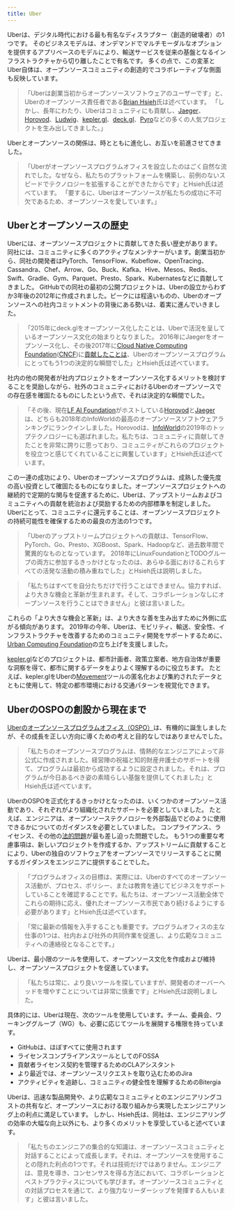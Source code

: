 ```yaml
---
title: Uber
---
```


Uberは、デジタル時代における最も有名なディスラプター（創造的破壊者）の1つです。 そのビジネスモデルは、オンデマンドでマルチモーダルなオプションを提供するアプリベースのモデルにより、輸送サービスを従来の基盤となるインフラストラクチャから切り離したことで有名です。 多くの点で、この変革とUber自体は、オープンソースコミュニティの創造的でコラボレーティブな側面も反映しています。

> 「Uberは創業当初からオープンソースソフトウェアのユーザーです」と、Uberのオープンソース責任者である[Brian Hsieh](https://www.linkedin.com/in/briankhsieh/)氏は述べています。 「しかし、長年にわたり、Uberはコミュニティにも貢献し、[Jaeger](https://www.jaegertracing.io/)、[Horovod](https://github.com/horovod/horovod)、[Ludwig](http://ludwig.ai)、[kepler.gl](https://kepler.gl/)、[deck.gl](https://deck.gl/#/)、[Pyro](https://pyro.ai/)などの多くの人気プロジェクトを生み出してきました。」

Uberとオープンソースの関係は、時とともに進化し、お互いを前進させてきました。

> 「Uberがオープンソースプログラムオフィスを設立したのはごく自然な流れでした。なぜなら、私たちのプラットフォームを構築し、前例のないスピードでテクノロジーを拡張することができたからです」とHsieh氏は述べています。 「要するに、Uberはオープンソースが私たちの成功に不可欠であるため、オープンソースを愛しています。」

## Uberとオープンソースの歴史

Uberには、オープンソースプロジェクトに貢献してきた長い歴史があります。 同社には、コミュニティに多くのアクティブなメンテナーがいます。創業当初から、同社の開発者はPyTorch、TensorFlow、Kubeflow、OpenTracing、Cassandra、Chef、Arrow、Go、Buck、Kafka、Hive、Mesos、Redis、Swift、Gradle、Gym、Parquet、Presto、Spark、Kubernatesなどに貢献してきました。 GitHubでの同社の最初の公開プロジェクトは、Uberの設立からわずか3年後の2012年に作成されました。ピークには程遠いものの、Uberのオープンソースへの社内コミットメントの背後にある勢いは、着実に進んでいきました。

> 「2015年にdeck.glをオープンソース化したことは、Uberで活況を呈しているオープンソース文化の始まりとなりました。 2016年にJaegerをオープンソース化し、その後2017年に[Cloud Native Computing Foundation](https://www.cncf.io/blog/2017/09/13/cncf-hosts-jaeger/)([CNCF](https://www.cncf.io/blog/2017/09/13/cncf-hosts-jaeger/))に[貢献したことは](https://www.cncf.io/blog/2017/09/13/cncf-hosts-jaeger/)、Uberのオープンソースプログラムにとってもう1つの決定的な瞬間でした」とHsieh氏は述べています。

社内の他の開発者が社内プロジェクトをオープンソース化するメリットを検討することを奨励しながら、社外のコミュニティにおけるUberのオープンソースでの存在感を確固たるものにしたという点で、それは決定的な瞬間でした。

> 「その後、現在[LF AI Foundation](https://www.linuxfoundation.org/press-release/2018/12/lf-deep-learning-welcomes-horovod-distributed-training-framework-as-newest-project/)がホストしている[Horovod](http://horovod.ai/)と[Jaeger](https://jaegertracing.io/)は、どちらも2018年のInfoWorldの最高のオープンソースソフトウェアラ​​ンキングにランクインしました。Horovodは、[InfoWorld](https://www.infoworld.com/article/3336072/infoworlds-2019-technology-of-the-year-award-winners.html)の2019年のトップテクノロジーにも選ばれました。私たちは、コミュニティに貢献してきたことを非常に誇りに思っており、コミュニティがこれらのプロジェクトを役立つと感じてくれていることに興奮しています」とHsieh氏は述べています。

この一連の成功により、Uberのオープンソースプログラムは、成熟した優先度の高い投資として確固たるものになりました。オープンソースプロジェクトへの継続的で定期的な関与を促進するために、Uberは、アップストリームおよびコミュニティへの貢献を統治および奨励するための内部標準を制定しました。 Uberにとって、コミュニティに還元することは、オープンソースプロジェクトの持続可能性を確保するための最良の方法の1つです。

> 「Uberのアップストリームプロジェクトへの貢献は、TensorFlow、PyTorch、Go、Presto、XGBoost、Spark、Hadoopなど、過去数年間で驚異的なものとなっています。 2018年にLinuxFoundationとTODOグループの両方に参加するきっかけとなったのは、あらゆる面におけるこれらすべての活発な活動の積み重ねでした」とHsieh氏は説明しました。

> 「私たちはすべてを自分たちだけで行うことはできません。協力すれば、より大きな機会と革新が生まれます。そして、コラボレーションなしにオープンソースを行うことはできません」と彼は言いました。

これらの「より大きな機会と革新」は、より大きな善を生み出すために外側に広がる傾向があります。 2019年の今年、Uberは、モビリティ、輸送、安全性、インフラストラクチャを改善するためのコミュニティ開発をサポートするために、[Urban Computing Foundation](https://uc.foundation/announcement/2019/05/07/linux-foundation-supports-community-development-to-improve-mobility-transportation-safety-and-infrastructure-with-new-urban-computing-foundation/)の立ち上げを支援しました。

[kepler.gl](https://kepler.gl/)などのプロジェクトは、都市計画者、政策立案者、地方自治体が重要な洞察を得て、都市に関するデータをよりよく理解するのに役立ちます。 たとえば、kepler.glをUberの[Movement](https://movement.uber.com/?lang=en-US)ツールの匿名化および集約されたデータとともに使用して、特定の都市環境における交通パターンを視覚化できます。

## UberのOSPOの創設から現在まで

[Uberのオープンソースプログラムオフィス（OSPO）](https://opensource.uber.com)は、有機的に誕生しましたが、その成長を正しい方向に導くための考えと目的なしではありませんでした。

> 「私たちのオープンソースプログラムは、情熱的なエンジニアによって非公式に作成されました。経営陣の祝福と知的財産弁護士のサポートを得て、プログラムは最初から成功するように設定されました。それは、プログラムが今日あるべき姿の素晴らしい基盤を提供してくれました」とHsieh氏は述べています。

UberのOSPOを正式化するきっかけとなったのは、いくつかのオープンソース活動であり、それぞれがより組織化されたサポートを必要としていました。 たとえば、エンジニアは、オープンソーステクノロジーを外部製品でどのように使用できるかについてのガイダンスを必要としていました。 コンプライアンス、ライセンス、その他の[法的問題](https://opensource.guide/legal/)が最も差し迫った問題でした。 もう1つの重要な考慮事項は、新しいプロジェクトを作成するか、アップストリームに貢献することにより、Uberの独自のソフトウェアをオープンソースでリリースすることに関するガイダンスをエンジニアに提供することでした。

> 「プログラムオフィスの目標は、実際には、Uberのすべてのオープンソース活動が、プロセス、ポリシー、または教育を通じてビジネスをサポートしていることを確認することです。私たちは、オープンソース活動全体でこれらの期待に応え、優れたオープンソース市民であり続けるようにする必要があります」とHsieh氏は述べています。

> 「常に最新の情報を入手することも重要です。プログラムオフィスの主な仕事の1つは、社内および社外の共同作業を促進し、より広範なコミュニティへの連絡役となることです。」

Uberは、最小限のツールを使用して、オープンソース文化を作成および維持し、オープンソースプロジェクトを促進しています。

> 「私たちは常に、より良いツールを探していますが、開発者のオーバーヘッドを増やすことについては非常に慎重です」とHsieh氏は説明しました。

具体的には、Uberは現在、次のツールを使用しています。チーム、委員会、ワーキンググループ（WG）も、必要に応じてツールを展開する権限を持っています。

* GitHubは、ほぼすべてに使用されます
* ライセンスコンプライアン​​スツールとしてのFOSSA
* 貢献者ライセンス契約を管理するためのCLAアシスタント
* より最近では、オープンソースリクエストを取り込むためのJira
* アクティビティを追跡し、コミュニティの健全性を理解するためのBitergia

Uberは、迅速な製品開発や、より広範なコミュニティとのエンジニアリングコストの共有など、オープンソースにおける取り組みから実現したエンジニアリング上の利点に満足しています。 しかし、Hsieh氏は、同社は、エンジニアリングの効率の大幅な向上以外にも、より多くのメリットを享受していると述べています。

> 「私たちのエンジニアの集合的な知識は、オープンソースコミュニティと対話することによって成長します。それは、オープンソースを使用することの隠れた利点の1つです。それは技術だけではありません。エンジニアは、意見を導き、コンセンサスを得る方法において、コラボレーションとベストプラクティスについても学びます。オープンソースコミュニティとの対話プロセスを通じて、より強力なリーダーシップを発揮する人もいます」と彼は言いました。
